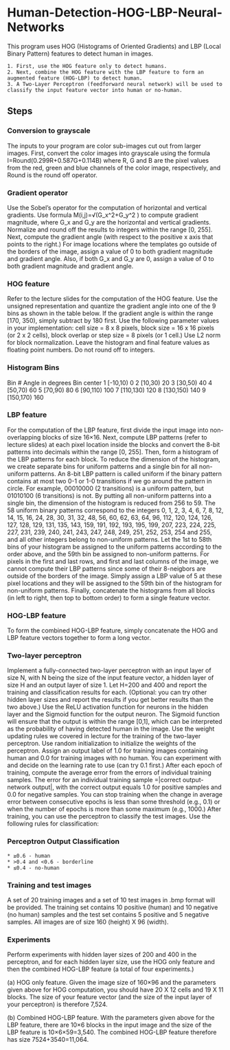 # Human-Detection-HOG-LBP-Neural-Networks
This program uses HOG (Histograms of Oriented Gradients) and LBP (Local Binary Pattern) features to detect human in images.

	1. First, use the HOG feature only to detect humans.
	2. Next, combine the HOG feature with the LBP feature to form an augmented feature (HOG-LBP) to detect human. 
	3. A Two-Layer Perceptron (feedforward neural network) will be used to classify the input feature vector into human or no-human.  

## Steps

### Conversion to grayscale
The inputs to your program are color sub-images cut out from larger images. First, convert the color images into grayscale using the formula I=Round(0.299R+0.587G+0.114B) where R, G and B are the pixel values from the red, green and blue channels of the color image, respectively, and Round is the round off operator. 

### Gradient operator
Use the Sobel’s operator for the computation of horizontal and vertical gradients. Use formula M(i,j)=√(G_x^2+G_y^2 ) to compute gradient magnitude, where G_x  and G_y are the horizontal and vertical gradients. Normalize and round off the results to integers within the range [0, 255]. Next, compute the gradient angle (with respect to the positive x axis that points to the right.) For image locations where the templates go outside of the borders of the image, assign a value of 0 to both gradient magnitude and gradient angle. Also, if both G_x  and G_y are 0, assign a value of 0 to both gradient magnitude and gradient angle. 

### HOG feature
Refer to the lecture slides for the computation of the HOG feature. Use the unsigned representation and quantize the gradient angle into one of the 9 bins as shown in the table below. If the gradient angle is within the range [170, 350), simply subtract by 180 first. Use the following parameter values in your implementation: cell size = 8 x 8 pixels, block size = 16 x 16 pixels (or 2 x 2 cells), block overlap or step size = 8 pixels (or 1 cell.)  Use L2 norm for block normalization. Leave the histogram and final feature values as floating point numbers. Do not round off to integers. 
		
### Histogram Bins
Bin #	Angle in degrees	Bin center
1	     [-10,10)	            0
2	     [10,30)	            20
3	     [30,50)	            40
4	     [50,70)	            60
5	     [70,90)	            80
6	     [90,110)	            100
7	     [110,130)	          120
8	     [130,150)	          140
9	     [150,170)	          160

### LBP feature
For the computation of the LBP feature, first divide the input image into non-overlapping blocks of size 16×16.  Next, compute LBP patterns (refer to lecture slides) at each pixel location inside the blocks and convert the 8-bit patterns into decimals within the range [0, 255]. Then, form a histogram of the LBP patterns for each block. To reduce the dimension of the histogram, we create separate bins for uniform patterns and a single bin for all non-uniform patterns.   An 8-bit LBP pattern is called uniform if the binary pattern contains at most two 0-1 or 1-0 transitions if we go around the pattern in circle. For example, 00010000 (2 transitions) is a uniform pattern, but 01010100 (6 transitions) is not. By putting all non-uniform patterns into a single bin, the dimension of the histogram is reduced from 256 to 59. The 58 uniform binary patterns correspond to the integers 0, 1, 2, 3, 4, 6, 7, 8, 12, 14, 15, 16, 24, 28, 30, 31, 32, 48, 56, 60, 62, 63, 64, 96, 112, 120, 124, 126, 127, 128, 129, 131, 135, 143, 159, 191, 192, 193, 195, 199, 207, 223, 224, 225, 227, 231, 239, 240, 241, 243, 247, 248, 249, 251, 252, 253, 254 and 255, and all other integers belong to non-uniform patterns. Let the 1st to 58th bins of your histogram be assigned to the uniform patterns according to the order above, and the 59th bin be assigned to non-uniform patterns. For pixels in the first and last rows, and first and last columns of the image, we cannot compute their LBP patterns since some of their 8-neigbors are outside of the borders of the image. Simply assign a LBP value of 5 at these pixel locations and they will be assigned to the 59th bin of the histogram for non-uniform patterns. Finally, concatenate the histograms from all blocks (in left to right, then top to bottom order) to form a single feature vector. 

### HOG-LBP feature
To form the combined HOG-LBP feature, simply concatenate the HOG and LBP feature vectors together to form a long vector.

### Two-layer perceptron
Implement a fully-connected two-layer perceptron with an input layer of size N, with N being the size of the input feature vector, a hidden layer of size H and an output layer of size 1. Let H=200 and 400 and report the training and classification results for each. (Optional: you can try other hidden layer sizes and report the results if you get better results than the two above.) Use the ReLU activation function for neurons in the hidden layer and the Sigmoid function for the output neuron. The Sigmoid function will ensure that the output is within the range [0,1], which can be interpreted as the probability of having detected human in the image. Use the weight updating rules we covered in lecture for the training of the two-layer perceptron. Use random initialization to initialize the weights of the perceptron. Assign an output label of 1.0 for training images containing human and 0.0 for training images with no human. You can experiment with and decide on the learning rate to use (can try 0.1 first.) After each epoch of training, compute the average error from the errors of individual training samples. The error for an individual training sample =|correct output-network output|, with the correct output equals 1.0 for positive samples and 0.0 for negative samples. You can stop training when the change in average error between consecutive epochs is less than some threshold (e.g., 0.1) or when the number of epochs is more than some maximum (e.g., 1000.) After training, you can use the perceptron to classify the test images. Use the following rules for classification:

### Perceptron Output Classification

	* ≥0.6 - human
	* >0.4 and <0.6 - borderline
	* ≤0.4 - no-human

### Training and test images
A set of 20 training images and a set of 10 test images in .bmp format will be provided. The training set contains 10 positive (human) and 10 negative (no human) samples and the test set contains 5 positive and 5 negative samples. All images are of size 160 (height) X 96 (width).

### Experiments
Perform experiments with hidden layer sizes of 200 and 400 in the perceptron, and for each hidden layer size, use the HOG only feature and then the combined HOG-LBP feature (a total of four experiments.) 

(a) HOG only feature. Given the image size of 160×96 and the parameters given above for HOG computation, you should have 20 X 12 cells and 19 X 11 blocks. The size of your feature vector (and the size of the input layer of your perceptron) is therefore 7,524. 

(b) Combined HOG-LBP feature. With the parameters given above for the LBP feature, there are 10×6 blocks in the input image and the size of the LBP feature is 10×6×59=3,540. The combined HOG-LBP feature therefore has size 7524+3540=11,064.
